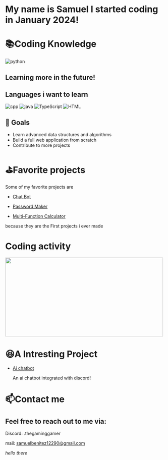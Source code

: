 # My name is Samuel I started coding in January 2024!

# 📚Coding Knowledge
![python](https://github.com/Samuel12209/Samuel12209/assets/157180807/346fbb21-67a3-42d9-a931-ff23a3c2d37d)

## Learning more in the future!

## Languages i want to learn
![cpp](https://github.com/Samuel12209/Samuel12209/assets/157180807/2b8fde3f-c5cb-41eb-8d0b-d11b63020f7d)
![java](https://github.com/Samuel12209/Samuel12209/assets/157180807/511e9e61-5fd4-4a58-86bc-2c352e316e11)
![TypeScript](https://github.com/Samuel12209/Samuel12209/assets/157180807/018aec2a-9be7-4f11-8ea5-34f372d305a3)
![HTML](https://github.com/Samuel12209/Samuel12209/assets/157180807/6c28f8fa-6309-419b-a038-11ce6d01893e)

## 🌱 Goals

- Learn advanced data structures and algorithms
- Build a full web application from scratch
- Contribute to more projects

# ⛳Favorite projects
Some of my favorite projects are 

- [Chat Bot](https://github.com/Samuel12209/Chat-Bot)
  
- [Password Maker](https://github.com/Samuel12209/Password-Maker)

- [Multi-Function Calculator](https://github.com/Samuel12209/Multi-Function-Calculator)

because they are the First projects i ever made

# Coding activity
<a                                                                                                                                                                                   href="https://wakatime.com"><img src="https://wakatime.com/share/@018ea006-acb3-4f60-980f-ec9b4e444ed0/c671ecda-db1e-4fe7-bd54-c43ceea38aa8.png" width="500" height="250" /></a>

# 😆A Intresting Project 
- [Ai chatbot](https://github.com/Samuel12209/llama2-bot)

  An ai chatbot integrated with discord!

# 📫Contact me 
## Feel free to reach out to me via:

Discord: .thegaminggamer

mail: samuelbenitez12290@gmail.com

*hello there*  
 
